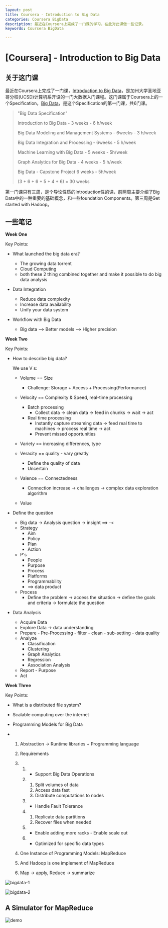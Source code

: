 ```yaml
---
layout: post
title: Coursera - Introduction to Big Data
categories: Coursera BigData
description: 最近在Coursera上完成了一门课的学习，在此对此课做一些记录。
keywords: Coursera BigData

---
```


# [Coursera] - Introduction to Big Data

## 关于这门课

最近在Coursera上完成了一门课，[Introduction to Big Data](https://www.coursera.org/learn/big-data-introduction/home/welcome)，是加州大学圣地亚哥分校(UCSD)计算机系开设的一门大数据入门课程。这门课属于Coursera上的一个Specification，[Big Data](https://www.coursera.org/specializations/big-data)，是这个Specification的第一门课，共6门课。

> "Big Data Specification"
>
>  
>
> Introduction to Big Data - 3 weeks - 6 h/week
>
> Big Data Modeling and Management Systems - 6weeks - 3 h/week
>
> Big Data Integration and Processing - 6weeks - 5 h/week
>
> Machine Learning with  Big Data - 5 weeks - 5h/week
>
> Graph Analytics for Big Data - 4 weeks - 5 h/week
>
> Big Data - Capstone Project 6 weeks - 5h/week
>
>  
>
> (3 + 6 + 6 + 5 + 4 + 6) = 30 weeks



第一门课只有三周，是个导论性质的Introduction性的课，前两周主要介绍了Big Data中的一种重要的基础概念，和一些foundation Components。第三周是Get started with Hadoop。



## 一些笔记

**Week One**

Key Points:

* What launched the big data era?
  * The growing data torrent
  * Cloud Computing 
  * both these 2 thing combined together and make it possible to do big data analysis

* Data Integration
  * Reduce data complexity
  * Increase data availability
  * Unify your data system
* Workflow with Big Data
  * Big data --> Better models  -->  Higher precision



**Week Two**

Key Points:

* How to describe big data?

  We use V s:
  * Volume == Size
    * Challenge:  Storage + Access + Processing(Performance)

  * Velocity == Complexity & Speed, real-time processing
    * Batch processing
      * Collect  data -> clean data -> feed in chunks -> wait -> act
    * Real time processing
      * Instantly capture streaming data -> feed real time to machines -> process real time -> act
      * Prevent missed  opportunities
  * Variety == increasing differences, type
  * Veracity == quality - vary greatly
    * Define the  quality of data
    * Uncertain
  * Valence == Connectedness
    * Connection increase -> challenges -> complex data exploration algorithm
  * Value

* Define the question

  * Big data -> Analysis question -> insight ==> -<
  * Strategy
    * Aim
    * Policy
    * Plan
    * Action
  * P's
    * People
    * Purpose
    * Process
    * Platforms
    * Programmability
    * ==> data product
  * Process
    * Define the problem -> access the situation -> define the goals and criteria -> formulate the question

* Data Analysis 

  * Acquire Data
  * Explore Data -> data understanding
  * Prepare - Pre-Processing - filter - clean - sub-setting - data quality
  * Analyze 
    * Classification
    * Clustering
    * Graph Analytics
    * Regression
    * Association Analysis
  * Report - Purpose
  * Act



**Week Three**

Key Points:

* What is a distributed file system?

* Scalable computing over the internet

* Programming Models for Big Data

* 1. Abstraction -> Runtime libraries + Programming language

  2. Requirements

  3. 1. - Support Big Data Operations

     2. 1. Split volumes of data 
        2. Access data fast
        3. Distribute computations to nodes

     3. - Handle Fault Tolerance

     4. 1. Replicate data partitions
        2. Recover files when needed

     5. - Enable adding more racks - Enable scale out

     6. - Optimized for specific data types

  4. One Instance of Programming Models: MapReduce

  5. And Hadoop is one implement of MapReduce

  6. Map -> apply, Reduce -> summarize

![bigdata-1](https://res.cloudinary.com/lvxiaoxin96/image/upload/v1538889116/bigdata-1.png)

![bigdata-2](https://res.cloudinary.com/lvxiaoxin96/image/upload/v1538889116/bigdata-2.png)



## A Simulator for MapReduce

![demo](https://res.cloudinary.com/lvxiaoxin96/image/upload/v1538889251/mapreduce.png)



